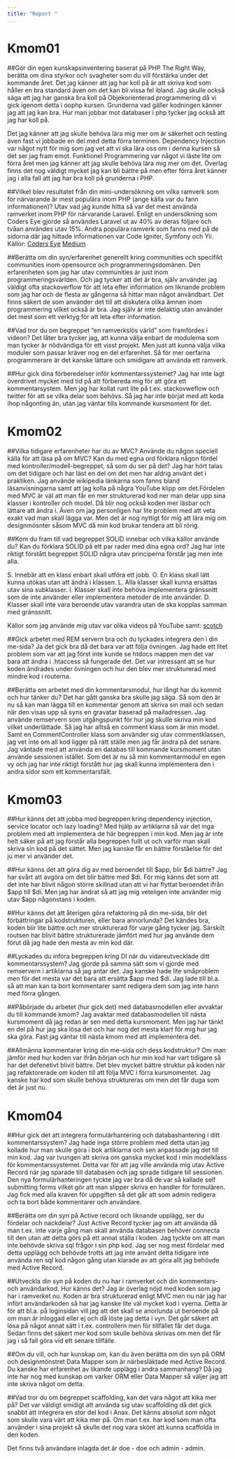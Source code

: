 ```yaml
---
title: "Report "
...
```

Kmom01
=========================

##Gör din egen kunskapsinventering baserat på PHP The Right Way, berätta om dina styrkor och svagheter som du vill förstärka under det kommande året.
Det jag känner att jag har koll på är att skriva kod som håller en bra standard även om det kan bli vissa fel ibland. Jag skulle också säga att jag har ganska bra koll på Objekorienterad programmering då vi gick igenom detta i oophp kursen.
Grunderna vad gäller kodningen känner jag att jag kan bra. Hur man jobbar mot databaser i php tycker jag också att jag har koll på.

Det jag känner att jag skulle behöva lära mig mer om är säkerhet och testing även fast vi jobbade en del med detta förra terminen. Dependency Injection var något nytt för mig som jag vet att vi ska lära oss om i denna kursen så det ser jag fram emot.
Funktionel Programmering var något vi läste lite om förra året men jag känner att jag skulle behöva lära mig mer om det. Överlag finns det nog väldigt mycket jag kan bli bättre på men efter förra året känner jag i alla fall att jag har bra koll på grunderna i PHP.

##Vilket blev resultatet från din mini-undersökning om vilka ramverk som för närvarande är mest populära inom PHP (ange källa var du fann informationen)?
Utav vad jag kunde hitta så var det mest använda ramverket inom PHP för närvarande Laravel. Enligt en undersökning som Coders Eye gjorde så användes Laravel ut av 40% av deras följare och tvåan användes utav 15%. Andra populära ramverk som fanns med på de sidorna där jag hittade informationen var Code Igniter, Symfony och Yii.
Källor:
[Coders Eye](https://coderseye.com/best-php-frameworks-for-web-developers/)
[Medium](https://medium.com/@elitechsystems/the-most-popular-php-frameworks-in-2017-a90a1189405e)


##Berätta om din syn/erfarenhet generellt kring communities och specifikt communities inom opensource och programmeringsdomänen.
Den erfarenheten som jag har utav communities är just inom programmeringsvärlden. Och jag tycker att det är bra, själv använder jag väldigt ofta stackoverflow för att leta efter information om liknande problem som jag har och de flesta av gångerna så hittar man något användbart.
Det finns säkert de som använder det till att diskutera olika ämnen inom programmering vilket också är bra. Jag själv är inte delaktig utan använder det mest som ett verktyg för att leta efter information.

##Vad tror du om begreppet “en ramverkslös värld” som framfördes i videon?
Det låter bra tycker jag, att kunna välja enbart de modulerna som man tycker är nödvändiga för ett visst projekt. Men just att kunna välja vilka moduler som passar kräver nog en del erfarenhet.
Så för mer oerfarna programmerare är det kanske lättare och smidigare att använda ett ramverk.

##Hur gick dina förberedelser inför kommentarssystemet?
Jag har inte lagt överdrivet mycket med tid på att förbereda mig för att göra ett kommentarsystem. Men jag har kollat runt lite på t.ex. stackovweflow och twitter för att se vilka delar som behövs.
Så jag har inte börjat med att koda ihop någonting än, utan jag väntar tills kommande kursmoment för det.

Kmom02
=========================

##Vilka tidigare erfarenheter har du av MVC? Använde du någon speciell källa för att läsa på om MVC? Kan du med egna ord förklara någon fördel med kontroller/modell-begreppet, så som du ser på det?
Jag har hört talas om det tidigare och har läst en del om det men har aldrig använt det i praktiken. Jag använde wikipedia länkarna som fanns bland läsanvisningarna samt att jag kolla på några YouTube klipp om det.Fördelen med MVC är väl att man får en mer strukturerad kod ner man delar upp sina klasser i kontroller och model.
Då blir nog också koden mer läsbar och lättare att ändra i. Även om jag personligen har lite problem med att veta exakt vad man skall lägga var. Men det är nog nyttigt för mig att lära mig om designmösnter såsom MVC då min kod brukar tendera att bli rörig.

##Kom du fram till vad begreppet SOLID innebar och vilka källor använde du? Kan du förklara SOLID på ett par rader med dina egna ord?
Jag har inte riktigt förstått begreppet SOLID några utav principerna förstår jag men inte alla.

S. Innebär att en klass enbart skall utföra ett jobb.
O. En klass skall lätt kunna utökas utan att ändra i klassen.
L. Alla klasser skall kunna ersättas utav sina subklasser.
I. Klasser skall inte behöva implementera gränssnitt som de inte använder eller implementera metoder de inte använder.
D. Klasser skall inte vara beroende utav varandra utan de ska kopplas samman med gränssnitt.

Källor som jag använde mig utav var olika videos på YouTube samt:
[scotch](https://scotch.io/bar-talk/s-o-l-i-d-the-first-five-principles-of-object-oriented-design)


##Gick arbetet med REM servern bra och du lyckades integrera den i din me-sida?
Ja det gick bra då det bara var att följa övningen. Jag hade ett litet problem som var att jag först inte kunde se htdocs mappen men det var bara att ändra i .htaccess så fungerade det.
Det var intressant att se hur koden ändrades under övningen och hur den blev mer strukturerad med mindre kod i routerna.

##Berätta om arbetet med din kommentarsmodul, hur långt har du kommit och hur tänker du?
Det har gått ganska bra skulle jag säga. Så som den är nu så kan man lägga till en kommentar genom att skriva sin mail och sedan när den visas upp så syns en gravatar baserad på mailadressen.
Jag använde remservern som utgångspunkt för hur jag skulle skriva min kod vilket underlättade. Så jag har alltså en comment klass som är min model. Samt en CommentController klass som använder sig utav commentklassen, jag vet inte om all kod ligger på rätt ställe men jag får ändra på det senare.
Jag väntade med att använda en databas till kommande kursmoment utan använde sessionen istället.
Som det är nu så min kommentarmodul en egen vy och jag har inte riktigt förstått hur jag skall kunna implementera den i andra sidor som ett kommentarsfält.

Kmom03
=========================

##Hur känns det att jobba med begreppen kring dependency injection, service locator och lazy loading?
Med hjälp av artiklarna så var det inga problem med att implementera de här begreppen i min kod. Men jag är inte helt säker på att jag förstår alla begreppen fullt ut och varför man skall skriva sin kod på det sättet.
Men jag kanske får en bättre förståelse för det ju mer vi använder det.


##Hur känns det att göra dig av med beroendet till $app, blir $di bättre?
Jag har svårt att avgöra om det blir bättre med $di. För mig känns det som att det inte har blivit någon större skillnad utan att vi har flyttat beroendet ifrån $app till $di.
Men jag har ändrat så att jag mig veteligen inte använder mig utav $app någonstans i koden.


##Hur känns det att återigen göra refaktoring på din me-sida, blir det förbättringar på kodstrukturen, eller bara annorlunda?
Det kändes bra, koden blir lite bättre och mer strukturerad för varje gång tycker jag. Särskilt routsen har blivit bättre strukturerade jämfört med hur jag använde dem förut då jag hade den mesta av min kod där.

##Lyckades du införa begreppen kring DI när du vidareutvecklade ditt kommentarssystem?
Jag gjorde på samma sätt som vi gjorde med remservern i artiklarna så jag antar det. Jag kanske hade lite småproblem men för det mesta var det bara att ersätta $app med $di.
Jag lade till bl.a. så att man kan ta bort kommentarer samt redigera dem som jag inte hann med förra gången.

##Påbörjade du arbetet (hur gick det) med databasmodellen eller avvaktar du till kommande kmom?
Jag avaktar med databasmodellen till nästa kursmoment då jag redan är sen med detta kursmoment. Men jag har tänkt en del på hur jag ska lösa det och har nog det mesta klart för mig hur jag ska göra.
Fast jag väntar till nästa kmom med att implementera det.

##Allmänna kommentarer kring din me-sida och dess kodstruktur?
Om man jämför med hur koden var ifrån början och hur min kod har vart tidigare så har det defenetivt blivit bättre.
Det blev mycket bättre struktur på koden när jag refaktorerade om koden till att följa MVC i förra kursmomentet. Jag kanske har kod som skulle behöva struktureras om men det får duga som det är just nu.

Kmom04
=========================

##Hur gick det att integrera formulärhantering och databashantering i ditt kommentarssystem?
Jag hade inga större problem med detta utan jag kollade hur man skulle göra i bok artiklarna och sen anpassade jag det till min kod.
Jag var tvungen att skriva om ganska mycket kod i min modelklass för kommentarssystemet. Detta var för att jag ville använda mig utav Active Record när jag sparade till databasen och jag sprade tidigare till sessionen.
Den nya formulärhanteringen tyckte jag var bra då de var så kallade self submitting forms vilket gör att man slipper skriva en handler för formulären. Jag fick med alla kraven för uppgiften så det går att som admin redigera och ta bort både kommentarer och användare.

##Berätta om din syn på Active record och liknande upplägg, ser du fördelar och nackdelar?
Just Active Record tycker jag om att använda då man t.ex. inte varje gång man skall använda databasen behöver connecta till den utan att detta görs på ett annat ställa i koden.
Jag tyckte om att man inte behövde skriva sql frågor i sin php kod. Jag ser nog mest fördelar med detta upplägg och behövde trotts att jag inte använt detta tidigare inte använda ren sql kod någon gång utan klarade av att göra allt jag behövde med Active Record.

##Utveckla din syn på koden du nu har i ramverket och din kommentars- och användarkod. Hur känns det?
Jag är överlag nöjd med koden som jag har i ramverket nu. Koden är bra strukturerad enligt MVC men nu när jag har infört användarkoden så har jag kanske lite väl mycket kod i vyerna.
Detta är för att bl.a. på loginsidan vill jag att det skall se anorlunda ut beroende på om man är inloggad eller ej och då löste jag detta i vyn. Det går säkert att lösa på något annat sätt i t.ex. controllern men för tillfället får det duga.
Sedan finns det säkert mer kod som skulle behöva skrivas om men det får jag i så fall göra vid ett senare tillfälle.

##Om du vill, och har kunskap om, kan du även berätta om din syn på ORM och designmönstret Data Mapper som är närbesläktade med Active Record. Du kanske har erfarenhet av likande upplägg i andra sammanhang?
Då jag inte har nog med kunskap om varker ORM eller Data Mapper så väljer jag att inte skriva något om detta.

##Vad tror du om begreppet scaffolding, kan det vara något att kika mer på?
Det var väldigt smidigt att använda sig utav scaffolding då det gick snabbt att integrera en stor del kod i Anax. Det känns absolut som något som skulle vara värt att kika mer på.
Om man t.ex. har kod som man ofta använder i sina projekt så skulle det nog vara skönt att kunna scaffolda in den koden.

Det finns två användare inlagda det är doe - doe och admin - admin.

